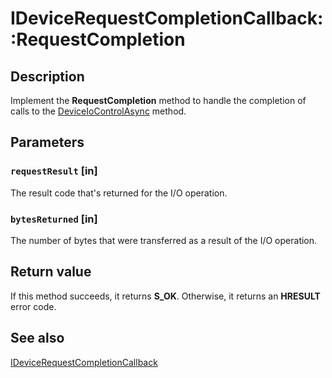 # IDeviceRequestCompletionCallback::RequestCompletion

## Description

Implement the **RequestCompletion** method to handle the completion of calls to the [DeviceIoControlAsync](https://learn.microsoft.com/previous-versions/windows/desktop/api/deviceaccess/nf-deviceaccess-ideviceiocontrol-deviceiocontrolasync) method.

## Parameters

### `requestResult` [in]

The result code that's returned for the I/O operation.

### `bytesReturned` [in]

The number of bytes that were transferred as a result of the I/O operation.

## Return value

If this method succeeds, it returns **S_OK**. Otherwise, it returns an **HRESULT** error code.

## See also

[IDeviceRequestCompletionCallback](https://learn.microsoft.com/previous-versions/windows/desktop/api/deviceaccess/nn-deviceaccess-idevicerequestcompletioncallback)